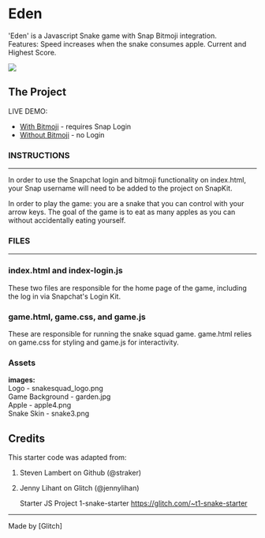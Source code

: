 # Eden

 'Eden' is a Javascript Snake game with Snap Bitmoji integration.  
 Features: Speed increases when the snake consumes apple. Current and Highest Score.

![](https://res.cloudinary.com/b1917/image/upload/v1598251499/portfolio/snake_game.jpg)

## The Project

LIVE DEMO:

* [With Bitmoji](https://petula-snakegame.glitch.me/) - requires Snap Login
* [Without Bitmoji](https://petula-snakegame.glitch.me/game.html) - no Login

### INSTRUCTIONS

----------------------------------------------------------------------------------------

In order to use the Snapchat login and bitmoji functionality on index.html, your Snap username will need to be added to the project on SnapKit.

In order to play the game: you are a snake that you can control with your arrow keys.
The goal of the game is to eat as many apples as you can without accidentally eating yourself.

### FILES

----------------------------------------------------------------------------------------

### index.html and index-login.js

These two files are responsible for the home page of the game, including the log in via Snapchat's Login Kit.

### game.html, game.css, and game.js

These are responsible for running the snake squad game. game.html relies on game.css for styling and game.js for interactivity.

### Assets

**images:** \
Logo - snakesquad_logo.png \
Game Background - garden.jpg \
Apple - apple4.png  \
Snake Skin -  snake3.png 




## Credits

This starter code was adapted from:

1. Steven Lambert on Github (@straker)

2. Jenny Lihant on Glitch (@jennylihan)

   Starter JS Project 1-snake-starter
   https://glitch.com/~t1-snake-starter

   

---------------------------------------

Made by [Glitch]
